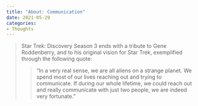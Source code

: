 ```yaml
---
title: "About: Communication"
date: 2021-05-29
categories:
- Thoughts
---
```


> Star Trek: Discovery Season 3 ends with a tribute to Gene Roddenberry, and to his original vision for Star Trek, exemplified through the following quote:
> > “In a very real sense, we are all aliens on a strange planet. We spend most of our lives reaching out and trying to communicate. If during our whole lifetime, we could reach out and really communicate with just two people, we are indeed very fortunate.”
